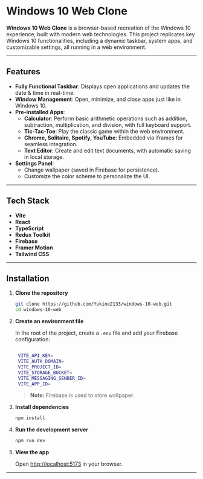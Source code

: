 # Windows 10 Web Clone

**Windows 10 Web Clone** is a browser-based recreation of the Windows 10 experience, built with modern web technologies. This project replicates key Windows 10 functionalities, including a dynamic taskbar, system apps, and customizable settings, all running in a web environment.

---

## Features

- **Fully Functional Taskbar**: Displays open applications and updates the date & time in real-time.
- **Window Management**: Open, minimize, and close apps just like in Windows 10.
- **Pre-installed Apps**:
  - **Calculator**: Perform basic arithmetic operations such as addition, subtraction, multiplication, and division, with full keyboard support.
  - **Tic-Tac-Toe**: Play the classic game within the web environment.
  - **Chrome, Solitaire, Spotify, YouTube**: Embedded via iframes for seamless integration.
  - **Text Editor**: Create and edit text documents, with automatic saving in local storage.
- **Settings Panel**:
  - Change wallpaper (saved in Firebase for persistence).
  - Customize the color scheme to personalize the UI.

---

## Tech Stack

- **Vite**
- **React**
- **TypeScript**
- **Redux Toolkit**
- **Firebase**
- **Framer Motion**
- **Tailwind CSS**

---

## Installation

1. **Clone the repository**

   ```bash
   git clone https://github.com/Yukine2133/windows-10-web.git
   cd windows-10-web
   ```

2. **Create an environment file**

   In the root of the project, create a `.env` file and add your Firebase configuration:

   ```bash

    VITE_API_KEY=
    VITE_AUTH_DOMAIN=
    VITE_PROJECT_ID=
    VITE_STORAGE_BUCKET=
    VITE_MESSAGING_SENDER_ID=
    VITE_APP_ID=
   ```

   > **Note:** Firebase is used to store wallpaper.

3. **Install dependencies**

   ```bash
   npm install
   ```

4. **Run the development server**

   ```bash
   npm run dev
   ```

5. **View the app**

   Open [http://localhost:5173](http://localhost:5173) in your browser.

---
